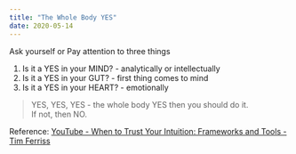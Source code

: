 ```yaml
---
title: "The Whole Body YES"
date: 2020-05-14
---
```

Ask yourself or Pay attention to three things

1. Is it a YES in your MIND? - analytically or intellectually
2. Is it a YES in your GUT? - first thing comes to mind
3. Is it a YES in your HEART? - emotionally

> YES, YES, YES - the whole body YES then you should do it.   
> If not, then NO.   

Reference: [YouTube - When to Trust Your Intuition: Frameworks and Tools - Tim Ferriss](https://www.youtube.com/watch?v=haRYTcTEhiE)
